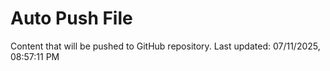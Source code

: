 # Auto Push File

Content that will be pushed to GitHub repository.
Last updated: 07/11/2025, 08:57:11 PM